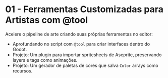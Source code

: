 # 01 - Ferramentas Customizadas para Artistas com @tool

Acelere o pipeline de arte criando suas próprias ferramentas no editor:
- Aprofundando no script com `@tool` para criar interfaces dentro do Godot.
- Projeto: Um plugin para importar spritesheets de Aseprite, preservando layers e tags como animações.
- Projeto: Um gerador de paletas de cores que salva `Color` arrays como recursos.
